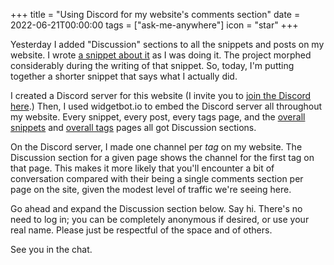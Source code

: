 +++
title = "Using Discord for my website's comments section"
date = 2022-06-21T00:00:00
tags = ["ask-me-anywhere"]
icon = "star"
+++

Yesterday I added "Discussion" sections to all the snippets and posts on my website.
I wrote [a snippet about it](/snippets/2022-06-20-chat-by-tag) as I was doing it.
The project morphed considerably during the writing of that snippet.
So, today, I'm putting together a shorter snippet that says what I actually did.

I created a Discord server for this website (I invite you to [join the Discord here](https://discord.gg/NJ7ufFuEMa).)
Then, I used widgetbot.io to embed the Discord server all throughout my website.
Every snippet, every post, every tags page, and the [overall snippets](/snippets/) and [overall tags](/tags/) pages all got Discussion sections.

On the Discord server, I made one channel per _tag_ on my website.
The Discussion section for a given page shows the channel for the first tag on that page.
This makes it more likely that you'll encounter a bit of conversation compared with their being a single comments section per page on the site, given the modest level of traffic we're seeing here.

Go ahead and expand the Discussion section below.
Say hi.
There's no need to log in; you can be completely anonymous if desired, or use your real name.
Please just be respectful of the space and of others.

See you in the chat.
